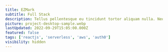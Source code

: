 ```yaml
---
title: EZMark
subtitle: Full Stack
description: Tellus pellentesque eu tincidunt tortor aliquam nulla. Neque aliquam vestibulum morbi blandit cursus risus at ultrices mi. Ac tortor vitae purus faucibus ornare suspendisse sed. At volutpat diam ut venenatis tellus in metus vulputate eu.
picture: project-desktop-sample.webp
lastUpdated: 2022-09-29T15:05:00.000Z
featured: false
tags: ['reactjs', 'serverless', 'aws', 'auth0']
visibility: hidden
---
```

